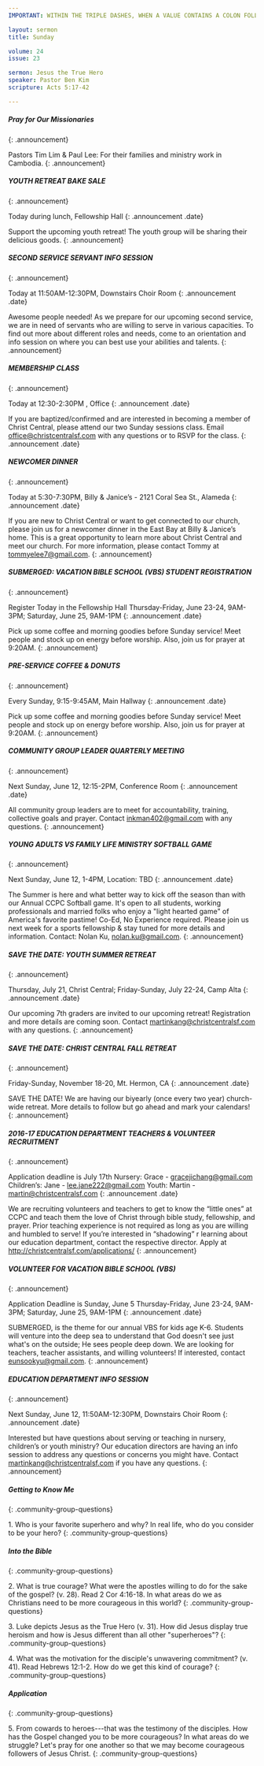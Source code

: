 ```yaml
--- 
IMPORTANT: WITHIN THE TRIPLE DASHES, WHEN A VALUE CONTAINS A COLON FOLLOWED BY A SPACE, YOU MUST USE &#58; INSTEAD OF THE COLON

layout: sermon
title: Sunday

volume: 24
issue: 23

sermon: Jesus the True Hero
speaker: Pastor Ben Kim
scripture: Acts 5:17-42

---
```


##### Pray for Our Missionaries
{: .announcement}

Pastors Tim Lim & Paul Lee: For their families and ministry work in Cambodia.
{: .announcement}

##### YOUTH RETREAT BAKE SALE
{: .announcement}

Today during lunch, Fellowship Hall
{: .announcement .date}

Support the upcoming youth retreat! The youth group will be sharing their delicious goods. 
{: .announcement}

##### SECOND SERVICE SERVANT INFO SESSION
{: .announcement}

Today at 11:50AM-12:30PM, Downstairs Choir Room
{: .announcement .date}

Awesome people needed! As we prepare for our upcoming second service, we are in need of servants who are willing to serve in various capacities. To find out more about different roles and needs, come to an orientation and info session on where you can best use your abilities and talents.
{: .announcement}

##### MEMBERSHIP CLASS
{: .announcement}

Today at 12:30-2:30PM , Office
{: .announcement .date}

If you are baptized/confirmed and are interested in becoming a member of Christ Central, please attend our two Sunday sessions class. Email office@christcentralsf.com with any questions or to RSVP for the class.
{: .announcement .date}

##### NEWCOMER DINNER
{: .announcement}

Today at 5:30-7:30PM, Billy & Janice’s - 2121 Coral Sea St., Alameda
{: .announcement .date}

If you are new to Christ Central or want to get connected to our church, please join us for a newcomer dinner in the East Bay at Billy & Janice’s home. This is a great opportunity to learn more about Christ Central and meet our church. For more information, please contact Tommy at tommyelee7@gmail.com.
{: .announcement}

##### SUBMERGED: VACATION BIBLE SCHOOL (VBS)  STUDENT REGISTRATION
{: .announcement}

Register Today in the Fellowship Hall 
Thursday-Friday, June 23-24, 9AM-3PM; Saturday, June 25, 9AM-1PM
{: .announcement .date}

Pick up some coffee and morning goodies before Sunday service! Meet people and stock up on energy before worship. Also, join us for prayer at 9:20AM.
{: .announcement}

##### PRE-SERVICE COFFEE & DONUTS
{: .announcement}

Every Sunday, 9:15-9:45AM, Main Hallway
{: .announcement .date}

Pick up some coffee and morning goodies before Sunday service! Meet people and stock up on energy before worship. Also, join us for prayer at 9:20AM.
{: .announcement}

##### COMMUNITY GROUP LEADER QUARTERLY MEETING
{: .announcement}

Next Sunday, June 12, 12:15-2PM, Conference Room
{: .announcement .date}

All community group leaders are to meet for accountability, training, collective goals and prayer. Contact inkman402@gmail.com with any questions.
{: .announcement}

##### YOUNG ADULTS VS FAMILY LIFE MINISTRY SOFTBALL GAME
{: .announcement}

Next Sunday, June 12, 1-4PM, Location: TBD
{: .announcement .date}

The Summer is here and what better way to kick off the season than with our Annual CCPC Softball game. It's open to all students, working professionals and married folks who enjoy a "light hearted game" of America's favorite pastime! Co-Ed, No Experience required. Please join us next week for a sports fellowship & stay tuned for more details and information. Contact: Nolan Ku, nolan.ku@gmail.com.
{: .announcement}

##### SAVE THE DATE: YOUTH SUMMER RETREAT
{: .announcement}

Thursday, July 21, Christ Central; Friday-Sunday, July 22-24, Camp Alta
{: .announcement .date}

Our upcoming 7th graders are invited to our upcoming retreat! Registration and more details are coming soon. Contact martinkang@christcentralsf.com with any questions.
{: .announcement} 

##### SAVE THE DATE: CHRIST CENTRAL FALL RETREAT
{: .announcement}

Friday-Sunday, November 18-20, Mt. Hermon, CA
{: .announcement .date}

SAVE THE DATE! We are having our biyearly (once every two year) church-wide retreat. More details to follow but go ahead and mark your calendars!
{: .announcement}

##### 2016-17 EDUCATION DEPARTMENT TEACHERS & VOLUNTEER RECRUITMENT
{: .announcement}

Application deadline is July 17th
Nursery: Grace - gracejichang@gmail.com
Children’s: Jane - lee.jane222@gmail.com
Youth: Martin - martin@christcentralsf.com
{: .announcement .date}

We are recruiting volunteers and teachers to get to know the “little ones” at CCPC and teach them the love of Christ through bible study, fellowship, and prayer. Prior teaching experience is not required as long as you are willing and humbled to serve!  If you’re interested in “shadowing” r learning about our education department, contact the respective director. Apply at http://christcentralsf.com/applications/ 
{: .announcement} 

##### VOLUNTEER FOR VACATION BIBLE SCHOOL (VBS)
{: .announcement}

Application Deadline is Sunday, June 5
Thursday-Friday, June 23-24, 9AM-3PM; Saturday, June 25, 9AM-1PM 
{: .announcement .date}

SUBMERGED, is the theme for our annual VBS for kids age K-6. Students will venture into the deep sea to understand that God doesn't see just what's on the outside; He sees people deep down. We are looking for teachers, teacher assistants, and willing volunteers! If interested, contact eunsookyu@gmail.com.
{: .announcement} 

##### EDUCATION DEPARTMENT INFO SESSION
{: .announcement}

Next Sunday, June 12, 11:50AM-12:30PM, Downstairs Choir Room
{: .announcement .date}

Interested but have questions about serving or teaching in nursery, children’s or youth ministry? Our education directors are having an info session to address any questions or concerns you might have. Contact martinkang@christcentralsf.com if you have any questions.
{: .announcement} 

##### Getting to Know Me
{: .community-group-questions}

1\.  Who is your favorite superhero and why? In real life, who do you consider to be your hero?
{: .community-group-questions}

##### Into the Bible
{: .community-group-questions}

2\.  What is true courage? What were the apostles willing to do for the sake of the gospel? (v. 28).  Read 2 Cor 4:16-18. In what areas do we as Christians need to be more courageous in this world? 
{: .community-group-questions}

3\.  Luke depicts Jesus as the True Hero (v. 31). How did Jesus display true heroism and how is Jesus different than all other "superheroes"?
{: .community-group-questions}

4\.  What was the motivation for the disciple's unwavering commitment? (v. 41). Read Hebrews 12:1-2. How do we get this kind of courage?
{: .community-group-questions}

##### Application
{: .community-group-questions}

5\.  From cowards to heroes---that was the testimony of the disciples. How has the Gospel changed you to be more courageous? In what areas do we struggle? Let's pray for one another so that we may become courageous followers of Jesus Christ.
{: .community-group-questions}